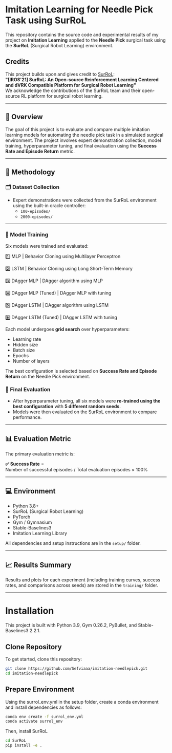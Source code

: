 # Imitation Learning for Needle Pick Task using SurRoL

This repository contains the source code and experimental results of my project on **Imitation Learning** applied to the **Needle Pick** surgical task using the **SurRoL** (Surgical Robot Learning) environment.

## Credits

This project builds upon and gives credit to [SurRoL](https://github.com/med-air/SurRoL):  
**"[IROS'21] SurRoL: An Open-source Reinforcement Learning Centered and dVRK Compatible Platform for Surgical Robot Learning"**  
We acknowledge the contributions of the SurRoL team and their open-source RL platform for surgical robot learning.

---

## 📌 Overview

The goal of this project is to evaluate and compare multiple imitation learning models for automating the needle pick task in a simulated surgical environment. The project involves expert demonstration collection, model training, hyperparameter tuning, and final evaluation using the **Success Rate and Episode Return** metric.

---

## 🧪 Methodology

### 🗂 Dataset Collection

- Expert demonstrations were collected from the SurRoL environment using the built-in oracle controller:
  - `100-episodes/`
  - `2000-episodes/`

---

### 🔧 Model Training

Six models were trained and evaluated:

 1️⃣ MLP | Behavior Cloning using Multilayer Perceptron 
 
 2️⃣ LSTM | Behavior Cloning using Long Short-Term Memory 
 
 3️⃣ DAgger MLP | DAgger algorithm using MLP 
 
 4️⃣ DAgger MLP (Tuned) | DAgger MLP with tuning 
 
 5️⃣ DAgger LSTM | DAgger algorithm using LSTM 
 
 6️⃣ DAgger LSTM (Tuned) | DAgger LSTM with tuning 

Each model undergoes **grid search** over hyperparameters:
- Learning rate
- Hidden size
- Batch size
- Epochs
- Number of layers

The best configuration is selected based on **Success Rate and Episode Return** on the Needle Pick environment.



### 🔁 Final Evaluation

- After hyperparameter tuning, all six models were **re-trained using the best configuration** with **5 different random seeds**.
- Models were then evaluated on the SurRoL environment to compare performance.

---


## 📊 Evaluation Metric

The primary evaluation metric is:

**✅ Success Rate** =  
Number of successful episodes / Total evaluation episodes × 100%

---

## 💻 Environment

- Python 3.8+
- SurRoL (Surgical Robot Learning)
- PyTorch
- Gym / Gymnasium
- Stable-Baselines3
- Imitation Learning Library

All dependencies and setup instructions are in the `setup/` folder.

---

## 📈 Results Summary

Results and plots for each experiment (including training curves, success rates, and comparisons across seeds) are stored in the `training/` folder.

---

# Installation
This project is built with Python 3.9, Gym 0.26.2, PyBullet, and Stable-Baselines3 2.2.1. 

## Clone Repository
To get started, clone this repository:

```bash
git clone https://github.com/Sefviaaa/imitation-needlepick.git
cd imitation-needlepick
```

##  Prepare Environment
Using the surrol_env.yml in the setup folder, create a conda environment and install dependencies as follows:
```bash
conda env create -f surrol_env.yml
conda activate surrol_env
```

Then, install SurRoL
```bash
cd SurRoL
pip install -e .
```







